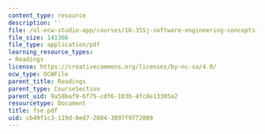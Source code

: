 ```yaml
---
content_type: resource
description: ''
file: /ol-ocw-studio-app/courses/16-355j-software-engineering-concepts-fall-2005/cb49f1c3119d0ed720843897f9772009_fse.pdf
file_size: 141366
file_type: application/pdf
learning_resource_types:
- Readings
license: https://creativecommons.org/licenses/by-nc-sa/4.0/
ocw_type: OCWFile
parent_title: Readings
parent_type: CourseSection
parent_uid: 9a58baf9-6f75-cdf6-103b-4fc8e13305a2
resourcetype: Document
title: fse.pdf
uid: cb49f1c3-119d-0ed7-2084-3897f9772009
---
```

